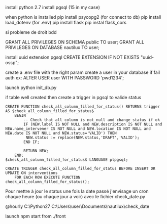 install python 2.7
install pgsql (15 in my case)

when python is installed
pip install psycopg2 (for connect to db)
pip install load_dotenv (for .env)
pip install flask
pip instal flask_cors

si probleme de droit bdd

GRANT ALL PRIVILEGES ON SCHEMA public TO user;
GRANT ALL PRIVILEGES ON DATABASE nautilux TO user;

install uuid extension pgsql
CREATE EXTENSION IF NOT EXISTS "uuid-ossp";


create a .env file with the right param
create a user in your database if fail auth
ex: ALTER USER user WITH PASSWORD 'pwd1234';


launch python init_db.py 


if table well created then create a trigger in pgsql to valide status
```
CREATE FUNCTION check_all_column_filled_for_status() RETURNS trigger AS $check_all_column_filled_for_status$
    BEGIN
        -- Check that all column is not null and change status if ok
        IF (NEW.label IS NOT NULL and NEW.description IS NOT NULL and NEW.name_intervener IS NOT NULL and NEW.location IS NOT NULL and NEW.date IS NOT NULL and NEW.status='VALID') THEN
		 NEW.status := replace(NEW.status,'DRAFT','VALID');
        END IF; 
        
        RETURN NEW;
    END;
$check_all_column_filled_for_status$ LANGUAGE plpgsql;

CREATE TRIGGER check_all_column_filled_for_status BEFORE INSERT OR UPDATE ON interventions
    FOR EACH ROW EXECUTE FUNCTION check_all_column_filled_for_status();
```
Pour mettre à jour le status une fois la date passé j'envisage un cron chaque heure (ou chaque jour a voir) avec le fichier check_date.py

@hourly C:\Python27 C:\Users\user\Documents\nautilux\check_date


launch npm start from ./front 
